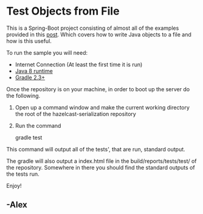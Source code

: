 # Test Objects from File

This is a Spring-Boot project consisting of almost all of the examples provided in this [post](http://blog.acari.io/java/2017/05/01/Hazelcast-Performance-Serialization.html).
Which covers how to write Java objects to a file and how is this useful.

To run the sample you will need:
 - Internet Connection (At least the first time it is run)
 - [Java 8 runtime](http://blog.acari.io/jvm/2017/05/05/Gradle-Install.html)
 - [Gradle 2.3+ ](http://blog.acari.io/jvm/2017/05/05/Gradle-Install.html)
 
Once the repository is on your machine, in order to boot up the server do the following.

1. Open up a command window and make the current working directory the root of the hazelcast-serialization repository
1. Run the command

    gradle test
        
This command will output all of the tests', that are run, standard output.        
        
The gradle will also output a index.html file in the build/reports/tests/test/ of the repository. 
Somewhere in there you should find the standard outputs of the tests run.


Enjoy!

## -Alex
